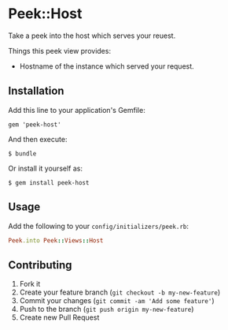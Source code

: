 # Peek::Host

Take a peek into the host which serves your reuest.

Things this peek view provides:

- Hostname of the instance which served your request.

## Installation

Add this line to your application's Gemfile:

    gem 'peek-host'

And then execute:

    $ bundle

Or install it yourself as:

    $ gem install peek-host

## Usage

Add the following to your `config/initializers/peek.rb`:

```ruby
Peek.into Peek::Views::Host
```

## Contributing

1. Fork it
2. Create your feature branch (`git checkout -b my-new-feature`)
3. Commit your changes (`git commit -am 'Add some feature'`)
4. Push to the branch (`git push origin my-new-feature`)
5. Create new Pull Request
